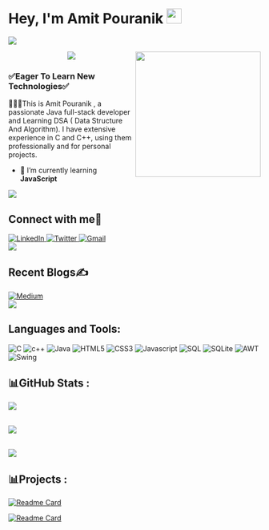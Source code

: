 <h1 align="left">Hey, I'm Amit Pouranik <img 
                                         src="https://raw.githubusercontent.com/aemmadi/aemmadi/master/wave.gif" width="30"/></h1>
<img src="https://user-images.githubusercontent.com/73097560/115834477-dbab4500-a447-11eb-908a-139a6edaec5c.gif">
<p align="center">
<img align ='right' src="https://media.giphy.com/media/iIqmM5tTjmpOB9mpbn/giphy.gif"  width="250">

 
  <!-- Typing SVG by DenverCoder1 - https://github.com/DenverCoder1/readme-typing-svg -->
  <a href="https://github.com/DenverCoder1/readme-typing-svg">
    <img src="https://readme-typing-svg.demolab.com/?lines=Passionate%20for%20cpp,%20DSA;Java%20Developer;Always%20learning%20new%20things&font=Fira%20Code&center=true&width=440&height=45&color=#00FF00&vCenter=true&pause=1000&size=22" /></a>
</p>

<h3 align="left"> ✅Eager To Learn New Technologies✅</h3>

<p>👨🏻‍💻This is Amit Pouranik , a passionate Java full-stack developer and Learning DSA ( Data Structure And Algorithm). I have extensive experience in C and C++, using them professionally and for personal projects. </p>




- 🌱 I’m currently learning **JavaScript**

<img src="https://user-images.githubusercontent.com/73097560/115834477-dbab4500-a447-11eb-908a-139a6edaec5c.gif">
<h2 align="left">Connect with me🤝</h2>
<div align="left">
  <a href="https://www.linkedin.com/in/amit-pouranik-497197209/" target="_blank">
    <img alt="LinkedIn" src="https://img.shields.io/badge/linkedin-%230077B5.svg?style=for-the-badge&logo=linkedin&logoColor=white"/>
  </a>
  <a href="https://twitter.com/AmitPouranik" target="_blank">
    <img alt="Twitter" src="https://img.shields.io/badge/Twitter-%231DA1F2.svg?style=for-the-badge&logo=Twitter&logoColor=white"/>
  </a>
 
  <a href="mailto:amitpouranik2@gmail.com" target="_blank">
    <img alt="Gmail" src="https://img.shields.io/badge/Gmail-D14836?style=for-the-badge&logo=gmail&logoColor=white"/>
  </a>
</div>

<img src="https://user-images.githubusercontent.com/73097560/115834477-dbab4500-a447-11eb-908a-139a6edaec5c.gif">
<h2 align="left">Recent Blogs✍️</h2>
<div align="left">
  <a href="https://medium.com/@amitpouranik2" target="_blank">
    <img alt="Medium" src="https://img.shields.io/badge/Medium-12100E?style=for-the-badge&logo=medium&logoColor=white)"/>
  </a>
</div>


<img src="https://user-images.githubusercontent.com/73097560/115834477-dbab4500-a447-11eb-908a-139a6edaec5c.gif">



<h2 align="left">Languages and Tools:</h2>
<div>
   <img alt="C" src = "https://img.shields.io/badge/C-00599C?style=for-the-badge&logo=c&logoColor=white"/>
   <img alt="c++" src = "https://img.shields.io/badge/-c++-00599C?logo=c++&logoColor=white&style=for-the-badge"/>
   <img alt="Java" src="https://img.shields.io/badge/java-%23ED8B00.svg?style=for-the-badge&logo=java&logoColor=white"/>
   <img alt="HTML5" src="https://img.shields.io/badge/html5-%23E34F26.svg?style=for-the-badge&logo=html5&logoColor=white" />
   <img alt="CSS3" src="https://img.shields.io/badge/css3-%231572B6.svg?style=for-the-badge&logo=css3&logoColor=white" />	
   <img alt="Javascript" src="https://img.shields.io/badge/javascript-%23323330.svg?style=for-the-badge&logo=javascript&logoColor=%23F7DF1E"/>	
   <img alt="SQL" src = "https://img.shields.io/badge/MySQL-00000F?style=for-the-badge&logo=mysql&logoColor=white" />
   <img alt= "SQLite" src = "https://img.shields.io/badge/sqlite-%2307405e.svg?style=for-the-badge&logo=sqlite&logoColor=white" /> 
   <img alt= "AWT" src = "https://img.shields.io/badge/UI-AWT-orange?style=for-the-badge&logo=java&logoColor=white"/>
   <img alt= "Swing" src = "https://img.shields.io/badge/UI-Swing-blue?style=for-the-badge&logo=java&logoColor=white"/>
   
</div>



## **📊GitHub Stats :**
<picture>
<source 
  srcset="https://github-readme-stats.vercel.app/api?username=Amitpouranik-2&show_icons=true&theme=dark"
  media="(prefers-color-scheme: dark)"
/>
<source
  srcset="https://github-readme-stats.vercel.app/api?username=Amitpouranik-2&show_icons=true"
  media="(prefers-color-scheme: light), (prefers-color-scheme: no-preference)"
/>
<img src="https://github-readme-stats.vercel.app/api?username=Amitpouranik-2&show_icons=true" />
</picture>
<br><br>

![](https://github-readme-streak-stats.herokuapp.com/?user=Amitpouranik-2&theme=dark&hide_border=false)
<br><br>



![](https://github-readme-stats.vercel.app/api/top-langs/?username=Amitpouranik-2&theme=dark&hide_border=false&include_all_commits=false&count_private=false&layout=compact)

## **📊Projects :**

[![Readme Card](https://github-readme-stats.vercel.app/api/pin/?username=Amitpouranik-2&repo=Employee-Management-HR-Application&theme=dark)](https://github.com/Amitpouranik-2/Employee-Management-HR-Application)

[![Readme Card](https://github-readme-stats.vercel.app/api/pin/?username=Amitpouranik-2&repo=Generic_library_in_C&theme=dark)](https://github.com/Amitpouranik-2/Generic_library_in_C)

